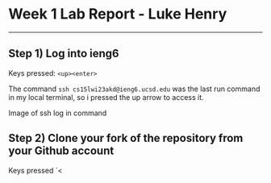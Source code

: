 # Week 1 Lab Report - Luke Henry

***

## Step 1) Log into ieng6

Keys pressed: `<up><enter>`

The command `ssh cs15lwi23akd@ieng6.ucsd.edu` was the last run command in my local terminal, so i pressed the up arrow to access it.

Image of ssh log in command

## Step 2) Clone your fork of the repository from your Github account

Keys pressed `<
